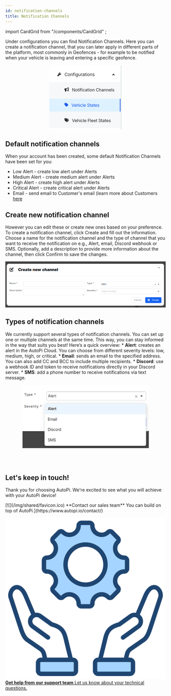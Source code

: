 ```yaml
---
id: notification-channels
title: Notification Channels
---
```

import CardGrid from "/components/CardGrid" ;

Under configurations you can find Notification Channels. Here you can create a 
notification channel, that you can later apply in different parts of the 
platform, most commonly in Geofences - for example to be notified when your vehicle is leaving and entering a specific geofence. 


<p align="center">
    <img src="/img/cloud/fleet_management/configurations/notification_channels/configurations.png" alt="Configurations"  />
</p>

## Default notification channels
When your account has been created, some default Notification Channels have been 
set for you:  
- Low Alert - create low alert under Alerts
- Medium Alert - create medium alert under Alerts
- High Alert - create high alert under Alerts
- Critical Alert - create critical alert under Alerts
- Email - send email to Customer's email (learn more about Customers [here](https://docs.autopi.io/cloud/accounts/#create-customer)

## Create new notification channel
However you can edit these or create new ones based on your preference. To create a notification channel,
click Create and fill out the information. Choose a name for the notification channel and the type of channel
that you want to receive the notification on e.g., Alert, email, Discord webhook or SMS. Optionally, add a description to provide more information about the
channel, then click Confirm to save the changes. 

<p align="center">
    <img src="/img/cloud/fleet_management/configurations/notification_channels/create_notification_channel.png" alt="Create channel"  />
</p>

## Types of notification channels
We currently support several types of notification channels. You can set up one or multiple channels at the same time. This way, you can stay informed in the way that suits you best! Here’s a quick overview:
    * **Alert**: creates an alert in the AutoPi Cloud. You can choose from different severity levels: low, medium, high, or critical.
    * **Email**: sends an email to the specified address. You can also add CC and BCC to include multiple recipients.
    * **Discord**: use a webhook ID and token to receive notifications directly in your Discord server.
    * **SMS**: add a phone number to receive notifications via text message.

<p align="center">
    <img src="/img/cloud/fleet_management/configurations/notification_channels/channel_types.png" alt="Create channel"  />
</p>


<br>
</br>

## Let's keep in touch!
Thank you for choosing AutoPi. We're excited to see what you will achieve with your AutoPi device! 

<CardGrid home>
[![](/img/shared/favicon.ico) **Contact our sales team** You can build on top of AutoPi.](https://www.autopi.io/contact/)

[![](/img/shared/support_icon.png) **Get help from our support team** Let us know about your technical questions.](https://www.autopi.io/support/)

</CardGrid>